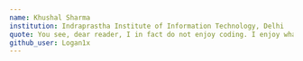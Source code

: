 ```yaml
---
name: Khushal Sharma
institution: Indraprastha Institute of Information Technology, Delhi
quote: You see, dear reader, I in fact do not enjoy coding. I enjoy what coding empowers me to do.
github_user: Logan1x
---
```

